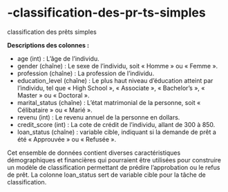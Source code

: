 # -classification-des-pr-ts-simples
 classification des prêts simples
 
 **Descriptions des colonnes :**

- age (int) : L’âge de l’individu.
- gender (chaîne) : Le sexe de l’individu, soit « Homme » ou « Femme ».
- profession (chaîne) : La profession de l’individu.
- education_level (chaîne) : Le plus haut niveau d’éducation atteint par l’individu, tel que « High School », « Associate », « Bachelor’s », « Master » ou « Doctoral ».
- marital_status (chaîne) : L’état matrimonial de la personne, soit « Célibataire » ou « Marié ».
- revenu (int) : Le revenu annuel de la personne en dollars.
- credit_score (int) : La cote de crédit de l’individu, allant de 300 à 850.
- loan_status (chaîne) : variable cible, indiquant si la demande de prêt a été « Approuvée » ou « Refusée ».
 
Cet ensemble de données contient diverses caractéristiques démographiques et financières qui pourraient être utilisées pour construire un modèle de classification permettant de prédire l’approbation ou le refus de prêt. La colonne loan_status sert de variable cible pour la tâche de classification.